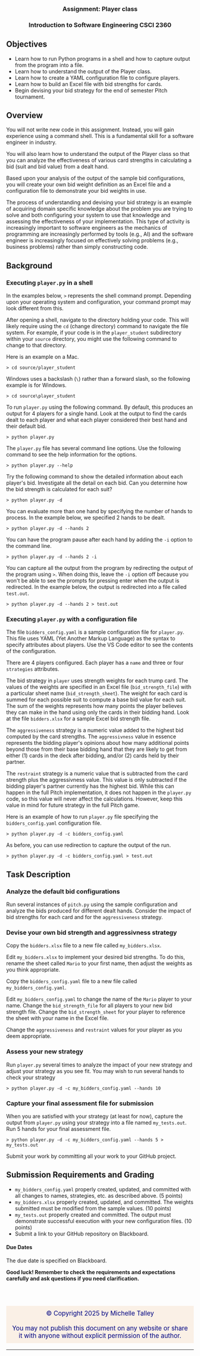 ### <p style="text-align: center;">Assignment: Player class</p>
### <p style="text-align: center;">Introduction to Software Engineering CSCI 2360

## Objectives
- Learn how to run Python programs in a shell and how to capture output from the program into a file.
- Learn how to understand the output of the Player class.
- Learn how to create a YAML configuration file to configure players.
- Learn how to build an Excel file with bid strengths for cards.
- Begin devising your bid strategy for the end of semester Pitch tournament.



## Overview
You will not write new code in this assignment.  Instead, you will gain experience using a command shell.  This is a fundamental skill for a software engineer in industry.

You will also learn how to understand the output of the Player class so that you can analyze the effectiveness of various card strengths in calculating a bid (suit and bid value) from a dealt hand.

Based upon your analysis of the output of the sample bid configurations, you will create your own bid weight definition as an Excel file and a configuration file to demonstrate your bid weights in use. 

The process of understanding and devising your bid strategy is an example of acquiring domain specific knowledge about the problem you are trying to solve and both configuring your system to use that knowledge and assessing the effectiveness of your implementation.  This type of activity is increasingly important to software engineers as the mechanics of programming are increasingly performed by tools (e.g., AI) and the software engineer is increasingly focused on effectively solving problems (e.g., business problems) rather than simply constructing code.


## Background

### Executing `player.py` in a shell

In the examples below, `>` represents the shell command prompt.  Depending upon your operating system and configuration, your command prompt may look different from this.

After opening a shell, navigate to the directory holding your code.  This will likely require using the `cd` (change directory) command to navigate the file system.  For example, if your code is in the `player_student` subdirectory within your `source` directory, you might use the following command to change to that directory.

Here is an example on a Mac.
```shell
> cd source/player_student
```

Windows uses a backslash (`\`) rather than a forward slash, so the following example is for Windows.
```shell
> cd source\player_student
```

To run `player.py` using the following command.  By default, this produces an output for 4 players for a single hand.  Look at the output to find the cards dealt to each player and what each player considered their best hand and their default bid.

```shell
> python player.py
```

The `player.py` file has several command line options.  Use the following command to see the help information for the options.

```shell
> python player.py --help
```

Try the following command to show the detailed information about each player's bid.  Investigate all the detail on each bid.  Can you determine how the bid strength is calculated for each suit?  

```shell
> python player.py -d
```

You can evaluate more than one hand by specifying the number of hands to process.  In the example below, we specified 2 hands to be dealt.

```shell
> python player.py -d --hands 2
```

You can have the program pause after each hand by adding the `-i` option to the command line.

```shell
> python player.py -d --hands 2 -i
```

You can capture all the output from the program by redirecting the output of the program using `>`.  When doing this, leave the `-i` option off because you won't be able to see the prompts for pressing enter when the output is redirected.  In the example below, the output is redirected into a file called `test.out`.

```shell
> python player.py -d --hands 2 > test.out
```

### Executing `player.py` with a configuration file

The file `bidders_config.yaml` is a sample configuration file for `player.py`.  This file uses YAML (Yet Another Markup Language) as the syntax to specify attributes about players.  Use the VS Code editor to see the contents of the configuration.

There are 4 players configured.  Each player has a `name` and three or four `strategies` attributes.

The bid strategy in `player` uses strength weights for each trump card.  The values of the weights are specified in an Excel file (`bid_strength_file`) with a particular sheet name (`bid_strength_sheet`).  The weight for each card is summed for each possible suit to compute a base bid value for each suit.  The sum of the weights represents how many points the player believes they can make in the hand using only the cards in their bidding hand.  Look at the file `bidders.xlsx` for a sample Excel bid strength file.  

The `aggressiveness` strategy is a numeric value added to the highest bid computed by the card strengths.  The `aggressivness` value in essence represents the bidding player's opinions about how many additional points beyond those from their base bidding hand that they are likely to get from either (1) cards in the deck after bidding, and/or (2) cards held by their partner.  

The `restraint` strategy is a numeric value that is subtracted from the card strength plus the aggressivness value.  This value is only subtracted if the bidding player's partner currently has the highest bid.  While this can happen in the full Pitch implementation, it does not happen in the `player.py` code, so this value will never affect the calculations.  However, keep this value in mind for future strategy in the full Pitch game.

Here is an example of how to run `player.py` file specifying the `bidders_config.yaml` configuration file.

```shell
> python player.py -d -c bidders_config.yaml
```

As before, you can use redirection to capture the output of the run.

```shell
> python player.py -d -c bidders_config.yaml > test.out
```


## Task Description

### Analyze the default bid configurations

Run several instances of `pitch.py` using the sample configuration and analyze the bids produced for different dealt hands.  Consider the impact of bid strengths for each card and for the `aggressiveness` strategy.

### Devise your own bid strength and aggressivness strategy

Copy the `bidders.xlsx` file to a new file called `my_bidders.xlsx`.  

Edit `my_bidders.xlsx` to implement your desired bid strengths.  To do this, rename the sheet called `Mario` to your first name, then adjust the weights as you think appropriate.

Copy the `bidders_config.yaml` file to a new file called `my_bidders_config.yaml`.  

Edit `my_bidders_config.yaml` to change the name of the `Mario` player to your name.  Change the `bid_strength_file` for all players to your new bid strength file.  Change the `bid_strength_sheet` for your player to reference the sheet with your name in the Excel file.

Change the `aggressiveness` and `restraint` values for your player as you deem appropriate.

### Assess your new strategy

Run `player.py` several times to analyze the impact of your new strategy and adjust your strategy as you see fit.  You may wish to run several hands to check your strategy

```shell
> python player.py -d -c my_bidders_config.yaml --hands 10
```

### Capture your final assessment file for submission

When you are satisfied with your strategy (at least for now), capture the output from `player.py` using your strategy into a file named `my_tests.out`.  Run 5 hands for your final assessment file.

```shell
> python player.py -d -c my_bidders_config.yaml --hands 5 > my_tests.out
```
Submit your work by committing all your work to your GitHub project.

## Submission Requirements and Grading 
- `my_bidders_config.yaml` properly created, updated, and committed with all changes to names, strategies, etc. as described above. (5 points)
- `my_bidders.xlsx` properly created, updated, and committed.  The weights submitted must be modified from the sample values. (10 points)
- `my_tests.out` properly created and committed.  The output must demonstrate successful execution with your new configuration files. (10 points)
- Submit a link to your GitHub repository on Blackboard.

#### Due Dates 
The due date is specified on Blackboard. 

**Good luck! Remember to check the requirements and expectations carefully and ask questions if you need clarification.**

<br></br>
<p style="font-size:120%;color:navy;background:linen;padding:10px;text-align:center">&copy; Copyright 2025 by Michelle Talley <br> <br>You may not publish this document on any website or share it with anyone without explicit permission of the author. </p>

---

